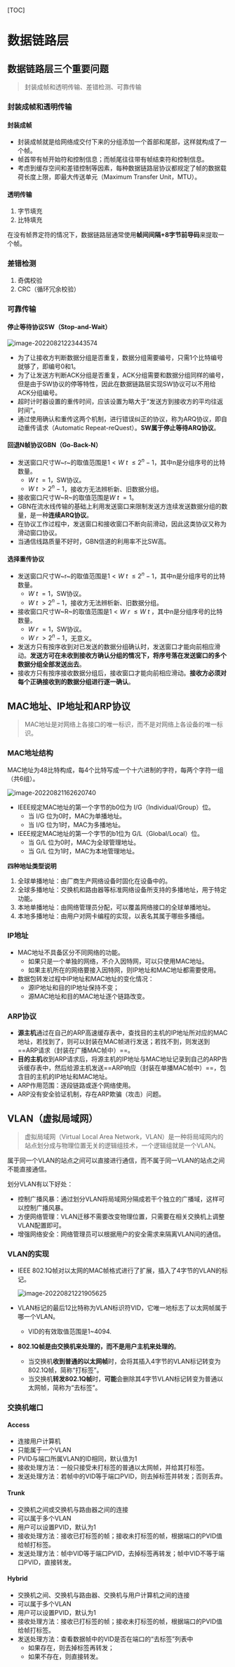 [TOC]

# 数据链路层

## 数据链路层三个重要问题

> 封装成帧和透明传输、差错检测、可靠传输

### 封装成帧和透明传输

#### 封装成帧

- 封装成帧就是给网络成交付下来的分组添加一个首部和尾部，这样就构成了一个帧。
- 帧首带有帧开始符和控制信息；而帧尾往往带有帧结束符和控制信息。
- 考虑到缓存空间和差错控制等因素，每种数据链路层协议都规定了帧的数据载荷长度上限，即最大传送单元（Maximum Transfer Unit，MTU）。

#### 透明传输

1. 字节填充
2. 比特填充

在没有帧界定符的情况下，数据链路层通常使用**帧间间隔+8字节前导码**来提取一个帧。

### 差错检测

1. 奇偶校验
2. CRC（循环冗余校验）

### 可靠传输

#### 停止等待协议SW（Stop-and-Wait）

![image-20220821223443574](https://cdn.jsdelivr.net/gh/Bruce0hh/Bruce0hh.github.io/pic-bed/image-20220821223443574.png)

- 为了让接收方判断数据分组是否重复，数据分组需要编号，只需1个比特编号就够了，即编号0和1。
- 为了让发送方判断ACK分组是否重复，ACK分组需要和数据分组同样的编号，但是由于SW协议的停等特性，因此在数据链路层实现SW协议可以不用给ACK分组编号。
- 超时计时器设置的重传时间，应该设置为略大于“发送方到接收方的平均往返时间”。
- 通过使用确认和重传这两个机制，进行错误纠正的协议，称为ARQ协议，即自动重传请求（Automatic Repeat-reQuest）。**SW属于停止等待ARQ协议**。

#### 回退N帧协议GBN（Go-Back-N）

- 发送窗口尺寸W~r~的取值范围是$1<W~t~\leqslant2^n-1$，其中n是分组序号的比特数量。
  - $W~t~=1$，SW协议。
  - $W~t~>2^n-1$，接收方无法辨析新、旧数据分组。
- 接收窗口尺寸W~R~的取值范围是$W~t~=1$。
- GBN在流水线传输的基础上利用发送窗口来限制发送方连续发送数据分组的数量，是一种**连续ARQ协议**。
- 在协议工作过程中，发送窗口和接收窗口不断向前滑动，因此这类协议又称为滑动窗口协议。
- 当通信线路质量不好时，GBN信道的利用率不比SW高。

#### 选择重传协议

- 发送窗口尺寸W~r~的取值范围是$1<W~t~\leqslant2^n-1$，其中n是分组序号的比特数量。
  - $W~t~=1$，SW协议。
  - $W~t~>2^n-1$，接收方无法辨析新、旧数据分组。
- 接收窗口尺寸W~R~的取值范围是$1<W~r~\leqslant W~t~$，其中n是分组序号的比特数量。
  - $W~r~=1$，SW协议。
  - $W~r~>2^n-1$，无意义。
- 发送方只有按序收到对已发送的数据分组确认时，发送窗口才能向前相应滑动。**发送方可在未收到接收方确认分组的情况下，将序号落在发送窗口的多个数据分组全部发送出去**。
- 接收方只有按序接收数据分组后，接收窗口才能向前相应滑动。**接收方必须对每个正确接收到的数据分组进行逐一确认**。

## MAC地址、IP地址和ARP协议

> MAC地址是对网络上各接口的唯一标识，而不是对网络上各设备的唯一标识。

### MAC地址结构

MAC地址为48比特构成，每4个比特写成一个十六进制的字符，每两个字符一组（共6组）。

![image-20220821162620740](https://cdn.jsdelivr.net/gh/Bruce0hh/Bruce0hh.github.io/pic-bed/image-20220821162620740.png)

- IEEE规定MAC地址的第一个字节的b0位为 I/G（Individual/Group）位。
  - 当 I/G 位为0时，MAC为单播地址。
  - 当 I/G 位为1时，MAC为多播地址。
- IEEE规定MAC地址的第一个字节的b1位为 G/L（Global/Local）位。
  - 当 G/L 位为0时，MAC为全球管理地址。
  - 当 G/L 位为1时，MAC为本地管理地址。

**四种地址类型说明**

1. 全球单播地址：由厂商生产网络设备时固化在设备中的。
2. 全球多播地址：交换机和路由器等标准网络设备所支持的多播地址，用于特定功能。
3. 本地单播地址：由网络管理员分配，可以覆盖网络接口的全球单播地址。
4. 本地多播地址：由用户对网卡编程的实现，以表名其属于哪些多播组。

### IP地址

- MAC地址不具备区分不同网络的功能。
  - 如果只是一个单独的网络，不介入因特网，可以只使用MAC地址。
  - 如果主机所在的网络要接入因特网，则IP地址和MAC地址都需要使用。
- 数据包转发过程中IP地址和MAC地址的变化情况：
  - 源IP地址和目的IP地址保持不变；
  - 源MAC地址和目的MAC地址逐个链路改变。

### ARP协议

- **源主机**通过在自己的ARP高速缓存表中，查找目的主机的IP地址所对应的MAC地址，若找到了，则可以封装在MAC帧进行发送；若找不到，则发送到==ARP请求（封装在广播MAC帧中）==。
- **目的主机**收到ARP请求后，将源主机的IP地址与MAC地址记录到自己的ARP告诉缓存表中，然后给源主机发送==ARP响应（封装在单播MAC帧中）==，包含目的主机的IP地址和MAC地址。
- ARP作用范围：逐段链路或逐个网络使用。
- ARP没有安全验证机制，存在ARP欺骗（攻击）问题。

## VLAN（虚拟局域网）

> 虚拟局域网（Virtual Local Area Network，VLAN）是一种将局域网内的站点划分成与物理位置无关的逻辑组技术，一个逻辑组就是一个VLAN。

属于同一个VLAN的站点之间可以直接进行通信，而不属于同一VLAN的站点之间不能直接通信。

划分VLAN有以下好处：

- 控制广播风暴：通过划分VLAN将局域网分隔成若干个独立的广播域，这样可以控制广播风暴。
- 方便网络管理：VLAN迁移不需要改变物理位置，只需要在相关交换机上调整VLAN配置即可。
- 增强网络安全：网络管理员可以根据用户的安全需求来隔离VLAN间的通信。

### VLAN的实现

- IEEE 802.1Q帧对以太网的MAC帧格式进行了扩展，插入了4字节的VLAN的标记。

  ![image-20220821221905625](https://cdn.jsdelivr.net/gh/Bruce0hh/Bruce0hh.github.io/pic-bed/image-20220821221905625.png)

- VLAN标记的最后12比特称为VLAN标识符VID，它唯一地标志了以太网帧属于哪一个VLAN。
  - VID的有效取值范围是1~4094.
- **802.1Q帧是由交换机来处理的，而不是用户主机来处理的**。
  - 当交换机**收到普通的以太网帧**时，会将其插入4字节的VLAN标记转变为802.1Q帧，简称“打标签”。
  - 当交换机**转发802.1Q帧**时，**可能**会删除其4字节VLAN标记转变为普通以太网帧，简称为“去标签”。

### 交换机端口

#### Access

- 连接用户计算机
- 只能属于一个VLAN
- PVID与端口所属VLAN的ID相同，默认值为1
- 接收处理方法：一般只接受未打标签的普通以太网帧，并给其打标签。
- 发送处理方法：若帧中的VID等于端口PVID，则去掉标签并转发；否则丢弃。

#### Trunk

- 交换机之间或交换机与路由器之间的连接
- 可以属于多个VLAN
- 用户可以设置PVID，默认为1
- 接收处理方法：接收已打标签的帧；接收未打标签的帧，根据端口的PVID值给帧打标签。
- 发送处理方法：帧中VID等于端口PVID，去掉标签再转发；帧中VID不等于端口PVID，直接转发。

#### Hybrid

- 交换机之间、交换机与路由器、交换机与用户计算机之间的连接
- 可以属于多个VLAN
- 用户可以设置PVID，默认为1
- 接收处理方法：接收已打标签的帧；接收未打标签的帧，根据端口的PVID值给帧打标签。
- 发送处理方法：查看数据帧中的VID是否在端口的“去标签”列表中
  - 如果存在，则去掉标签再转发；
  - 如果不存在，则直接转发。